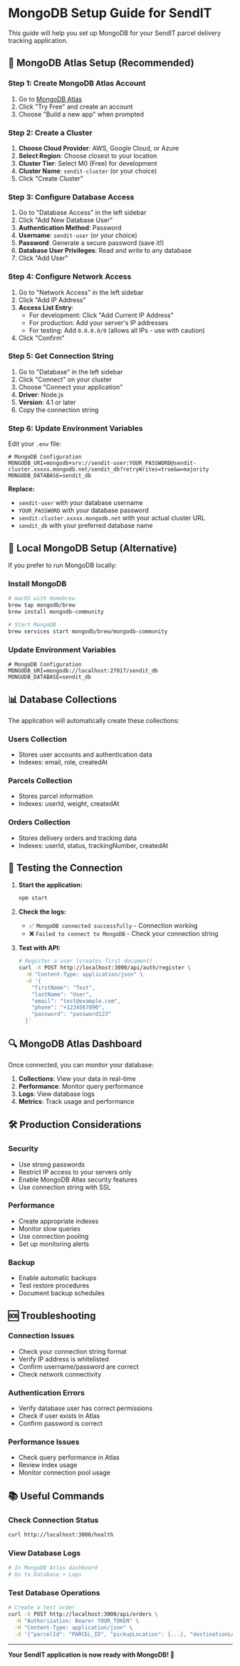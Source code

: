 # MongoDB Setup Guide for SendIT

This guide will help you set up MongoDB for your SendIT parcel delivery tracking application.

## 🍃 **MongoDB Atlas Setup (Recommended)**

### **Step 1: Create MongoDB Atlas Account**
1. Go to [MongoDB Atlas](https://www.mongodb.com/cloud/atlas)
2. Click "Try Free" and create an account
3. Choose "Build a new app" when prompted

### **Step 2: Create a Cluster**
1. **Choose Cloud Provider**: AWS, Google Cloud, or Azure
2. **Select Region**: Choose closest to your location
3. **Cluster Tier**: Select M0 (Free) for development
4. **Cluster Name**: `sendit-cluster` (or your choice)
5. Click "Create Cluster"

### **Step 3: Configure Database Access**
1. Go to "Database Access" in the left sidebar
2. Click "Add New Database User"
3. **Authentication Method**: Password
4. **Username**: `sendit-user` (or your choice)
5. **Password**: Generate a secure password (save it!)
6. **Database User Privileges**: Read and write to any database
7. Click "Add User"

### **Step 4: Configure Network Access**
1. Go to "Network Access" in the left sidebar
2. Click "Add IP Address"
3. **Access List Entry**: 
   - For development: Click "Add Current IP Address"
   - For production: Add your server's IP addresses
   - For testing: Add `0.0.0.0/0` (allows all IPs - use with caution)
4. Click "Confirm"

### **Step 5: Get Connection String**
1. Go to "Database" in the left sidebar
2. Click "Connect" on your cluster
3. Choose "Connect your application"
4. **Driver**: Node.js
5. **Version**: 4.1 or later
6. Copy the connection string

### **Step 6: Update Environment Variables**
Edit your `.env` file:

```env
# MongoDB Configuration
MONGODB_URI=mongodb+srv://sendit-user:YOUR_PASSWORD@sendit-cluster.xxxxx.mongodb.net/sendit_db?retryWrites=true&w=majority
MONGODB_DATABASE=sendit_db
```

**Replace:**
- `sendit-user` with your database username
- `YOUR_PASSWORD` with your database password
- `sendit-cluster.xxxxx.mongodb.net` with your actual cluster URL
- `sendit_db` with your preferred database name

## 🔧 **Local MongoDB Setup (Alternative)**

If you prefer to run MongoDB locally:

### **Install MongoDB**
```bash
# macOS with Homebrew
brew tap mongodb/brew
brew install mongodb-community

# Start MongoDB
brew services start mongodb/brew/mongodb-community
```

### **Update Environment Variables**
```env
# MongoDB Configuration
MONGODB_URI=mongodb://localhost:27017/sendit_db
MONGODB_DATABASE=sendit_db
```

## 📊 **Database Collections**

The application will automatically create these collections:

### **Users Collection**
- Stores user accounts and authentication data
- Indexes: email, role, createdAt

### **Parcels Collection**
- Stores parcel information
- Indexes: userId, weight, createdAt

### **Orders Collection**
- Stores delivery orders and tracking data
- Indexes: userId, status, trackingNumber, createdAt

## 🚀 **Testing the Connection**

1. **Start the application:**
   ```bash
   npm start
   ```

2. **Check the logs:**
   - ✅ `MongoDB connected successfully` - Connection working
   - ❌ `Failed to connect to MongoDB` - Check your connection string

3. **Test with API:**
   ```bash
   # Register a user (creates first document)
   curl -X POST http://localhost:3000/api/auth/register \
     -H "Content-Type: application/json" \
     -d '{
       "firstName": "Test",
       "lastName": "User",
       "email": "test@example.com",
       "phone": "+1234567890",
       "password": "password123"
     }'
   ```

## 🔍 **MongoDB Atlas Dashboard**

Once connected, you can monitor your database:

1. **Collections**: View your data in real-time
2. **Performance**: Monitor query performance
3. **Logs**: View database logs
4. **Metrics**: Track usage and performance

## 🛠️ **Production Considerations**

### **Security**
- Use strong passwords
- Restrict IP access to your servers only
- Enable MongoDB Atlas security features
- Use connection string with SSL

### **Performance**
- Create appropriate indexes
- Monitor slow queries
- Use connection pooling
- Set up monitoring alerts

### **Backup**
- Enable automatic backups
- Test restore procedures
- Document backup schedules

## 🆘 **Troubleshooting**

### **Connection Issues**
- Check your connection string format
- Verify IP address is whitelisted
- Confirm username/password are correct
- Check network connectivity

### **Authentication Errors**
- Verify database user has correct permissions
- Check if user exists in Atlas
- Confirm password is correct

### **Performance Issues**
- Check query performance in Atlas
- Review index usage
- Monitor connection pool usage

## 📚 **Useful Commands**

### **Check Connection Status**
```bash
curl http://localhost:3000/health
```

### **View Database Logs**
```bash
# In MongoDB Atlas dashboard
# Go to Database > Logs
```

### **Test Database Operations**
```bash
# Create a test order
curl -X POST http://localhost:3000/api/orders \
  -H "Authorization: Bearer YOUR_TOKEN" \
  -H "Content-Type: application/json" \
  -d '{"parcelId": "PARCEL_ID", "pickupLocation": {...}, "destinationLocation": {...}}'
```

---

**Your SendIT application is now ready with MongoDB! 🚀**
